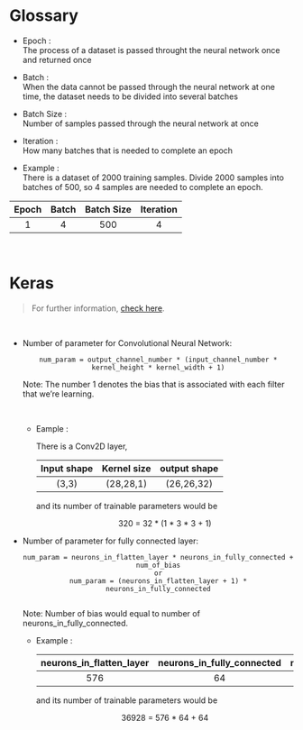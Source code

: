 # Glossary

- Epoch :<br>
The process of a dataset is passed throught the neural network once and returned once

- Batch :<br>
When the data cannot be passed through the neural network at one time, the dataset needs to be divided into several batches

- Batch Size :<br>
Number of samples passed through the neural network at once

- Iteration :<br>
How many batches that is needed to complete an epoch

- Example :<br> 
There is a dataset of 2000 training samples. Divide 2000 samples into batches of 500, so 4 samples are needed to complete an epoch.

<center>

Epoch | Batch | Batch Size | Iteration
:---: | :---: | :---: | :---:
1 | 4 | 500 | 4

</center>


<br>

# Keras
> For further information, [check here](htt:ps//towardsdatascience.com/how-to-calculate-the-number-of-parameters-in-keras-models-710683dae0ca).

<br>

- Number of parameter for Convolutional Neural Network:<br>

    <center>

    ```
    num_param = output_channel_number * (input_channel_number * kernel_height * kernel_width + 1)
    ```
    </center>

    Note: The number 1 denotes the bias that is associated with each filter that we’re learning.

    <br>

    - Eample :<br>

        There is a Conv2D layer, <br>
        <center>
        
        | Input shape | Kernel size | output shape |
        | :---: | :---: | :---: |
        | (3,3) | (28,28,1) | (26,26,32) |
        </center>

        and its number of trainable parameters would be <br>
        <center> 320 = 32 * (1 * 3 * 3 + 1) </center>
    
- Number of parameter for fully connected layer:
    <center>

    ```
    num_param = neurons_in_flatten_layer * neurons_in_fully_connected + num_of_bias
    or
    num_param = (neurons_in_flatten_layer + 1) * neurons_in_fully_connected


    ```
    </center>
    
    Note: Number of bias would equal to number of neurons_in_fully_connected.

    - Example :
        <center>
        
        | neurons_in_flatten_layer | neurons_in_fully_connected | num_of_bias |
        | :---: | :---: | :---: |
        | 576 | 64 | 64 |
        </center>

        and its number of trainable parameters would be <br>
        <center> 36928 = 576 * 64 + 64 </center>
